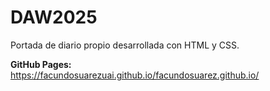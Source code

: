 # DAW2025

Portada de diario propio desarrollada con HTML y CSS.

**GitHub Pages:**  
https://facundosuarezuai.github.io/facundosuarez.github.io/